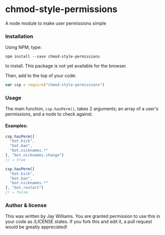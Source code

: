 # chmod-style-permissions
A node module to make user permissions simple

### Installation
Using NPM, type:
```
npm install --save chmod-style-permissions
```
to install. This package is not yet available for the browser.

Then, add to the top of your code:
```js
var csp = require("chmod-style-permissions")
```

### Usage

The main function, `csp.hasPerm()`, takes 2 arguments; an array of a user's permissions, and a node to check against.

#### Examples:
```js
csp.hasPerm([
  "bot.kick",
  "bot.ban",
  "bot.nicknames.*"
], "bot.nicknames.change")
// → true

csp.hasPerm([
  "bot.kick",
  "bot.ban",
  "bot.nicknames.*"
], "bot.restart")
// → false
```

### Author & license

This was written by Jay Williams. You are granted permission to use this in your code as /LICENSE states. If you fork this and edit it, a pull request would be greatly appreciated!